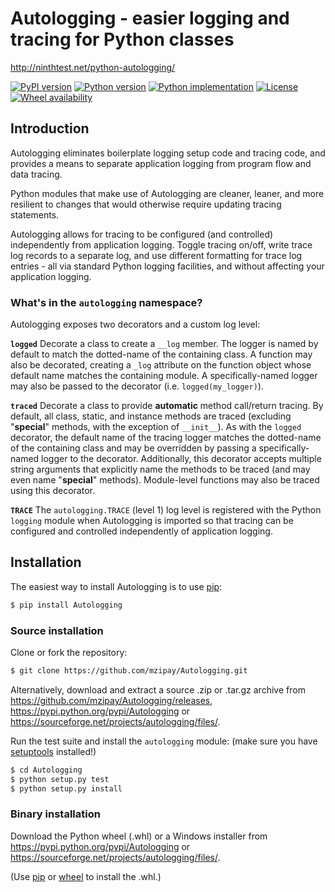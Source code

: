 # Autologging - easier logging and tracing for Python classes

http://ninthtest.net/python-autologging/

[![PyPI version](https://img.shields.io/pypi/v/Autologging.svg)](https://pypi.python.org/pypi/Autologging)
[![Python version](https://img.shields.io/pypi/pyversions/Autologging.svg)](https://pypi.python.org/pypi/Autologging)
[![Python implementation](https://img.shields.io/pypi/implementation/Autologging.svg)](https://pypi.python.org/pypi/Autologging)
[![License](https://img.shields.io/pypi/l/Autologging.svg)](https://github.com/mzipay/Autologging/blob/master/LICENSE.txt)
[![Wheel availability](https://img.shields.io/pypi/wheel/Autologging.svg)](https://pypi.python.org/pypi/Autologging)

## Introduction

Autologging eliminates boilerplate logging setup code and tracing code,
and provides a means to separate application logging from program flow
and data tracing.

Python modules that make use of Autologging are cleaner, leaner, and
more resilient to changes that would otherwise require updating tracing
statements.

Autologging allows for tracing to be configured (and controlled)
independently from application logging. Toggle tracing on/off, write
trace log records to a separate log, and use different formatting for
trace log entries - all via standard Python logging facilities, and
without affecting your application logging.

### What's in the `autologging` namespace?

Autologging exposes two decorators and a custom log level:

**`logged`**
Decorate a class to create a `__log` member. The logger is named by
default to match the dotted-name of the containing class. A function
may also be decorated, creating a `_log` attribute on the function
object whose default name matches the containing module.
A specifically-named logger may also be passed to the decorator (i.e.
`logged(my_logger)`).

**`traced`**
Decorate a class to provide **automatic** method call/return tracing. By
default, all class, static, and instance methods are traced (excluding
"__special__" methods, with the exception of `__init__`).
As with the `logged` decorator, the default name of the tracing logger
matches the dotted-name of the containing class and may be overridden by
passing a specifically-named logger to the decorator.
Additionally, this decorator accepts multiple string arguments that
explicitly name the methods to be traced (and may even name
"__special__" methods).
Module-level functions may also be traced using this decorator.

**`TRACE`**
The `autologging.TRACE` (level 1) log level is registered with the
Python `logging` module when Autologging is imported so that tracing
can be configured and controlled independently of application logging.

## Installation

The easiest way to install Autologging is to use
[pip](https://pip.pypa.io/):

```bash
$ pip install Autologging
```

### Source installation

Clone or fork the repository:

```bash
$ git clone https://github.com/mzipay/Autologging.git
```

Alternatively, download and extract a source .zip or .tar.gz archive
from https://github.com/mzipay/Autologging/releases,
https://pypi.python.org/pypi/Autologging or
https://sourceforge.net/projects/autologging/files/.

Run the test suite and install the `autologging` module: (make sure you
have [setuptools](https://pypi.python.org/pypi/setuptools) installed!)

```bash
$ cd Autologging
$ python setup.py test
$ python setup.py install
```

### Binary installation

Download the Python wheel (.whl) or a Windows installer from
https://pypi.python.org/pypi/Autologging or
https://sourceforge.net/projects/autologging/files/.

(Use [pip](https://pip.pypa.io/) or
[wheel](https://pypi.python.org/pypi/wheel) to install the .whl.)

